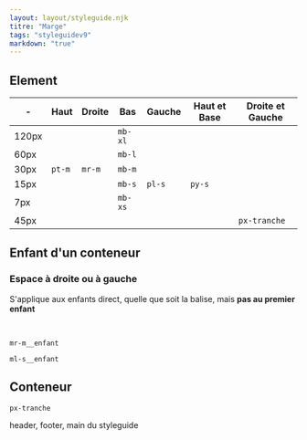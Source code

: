 ```yaml
---
layout: layout/styleguide.njk
titre: "Marge"
tags: "styleguidev9"
markdown: "true"
---
```



## Element

| - | Haut | Droite | Bas | Gauche | Haut et Base | Droite et Gauche |
| - | - | - | - | - | - | - |
| 120px |  |  | `mb-xl` |  |  |  |
| 60px |  |  | `mb-l` |  |  |  |
| 30px | `pt-m` | `mr-m` | `mb-m` |  |  |  |
| 15px |  |  | `mb-s` | `pl-s` | `py-s` |  |
| 7px |  |  | `mb-xs` |  |  |  |
| 45px |  |  |  |  |  | `px-tranche` |




## Enfant d'un conteneur

### Espace à droite ou à gauche

S'applique aux enfants direct, quelle que soit la balise, mais **pas au premier enfant**

<br>

`` mr-m__enfant ``

`` ml-s__enfant ``




## Conteneur

`` px-tranche ``

header, footer, main du styleguide
